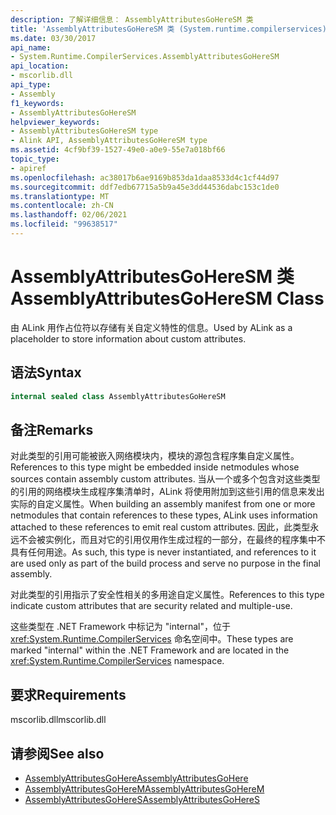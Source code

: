 ```yaml
---
description: 了解详细信息： AssemblyAttributesGoHereSM 类
title: 'AssemblyAttributesGoHereSM 类 (System.runtime.compilerservices) '
ms.date: 03/30/2017
api_name:
- System.Runtime.CompilerServices.AssemblyAttributesGoHereSM
api_location:
- mscorlib.dll
api_type:
- Assembly
f1_keywords:
- AssemblyAttributesGoHereSM
helpviewer_keywords:
- AssemblyAttributesGoHereSM type
- Alink API, AssemblyAttributesGoHereSM type
ms.assetid: 4cf9bf39-1527-49e0-a0e9-55e7a018bf66
topic_type:
- apiref
ms.openlocfilehash: ac38017b6ae9169b853da1daa8533d4c1cf44d97
ms.sourcegitcommit: ddf7edb67715a5b9a45e3dd44536dabc153c1de0
ms.translationtype: MT
ms.contentlocale: zh-CN
ms.lasthandoff: 02/06/2021
ms.locfileid: "99638517"
---
```

# <a name="assemblyattributesgoheresm-class"></a><span data-ttu-id="9f2ca-103">AssemblyAttributesGoHereSM 类</span><span class="sxs-lookup"><span data-stu-id="9f2ca-103">AssemblyAttributesGoHereSM Class</span></span>

<span data-ttu-id="9f2ca-104">由 ALink 用作占位符以存储有关自定义特性的信息。</span><span class="sxs-lookup"><span data-stu-id="9f2ca-104">Used by ALink as a placeholder to store information about custom attributes.</span></span>

## <a name="syntax"></a><span data-ttu-id="9f2ca-105">语法</span><span class="sxs-lookup"><span data-stu-id="9f2ca-105">Syntax</span></span>

```csharp
internal sealed class AssemblyAttributesGoHereSM
```

## <a name="remarks"></a><span data-ttu-id="9f2ca-106">备注</span><span class="sxs-lookup"><span data-stu-id="9f2ca-106">Remarks</span></span>

<span data-ttu-id="9f2ca-107">对此类型的引用可能被嵌入网络模块内，模块的源包含程序集自定义属性。</span><span class="sxs-lookup"><span data-stu-id="9f2ca-107">References to this type might be embedded inside netmodules whose sources contain assembly custom attributes.</span></span> <span data-ttu-id="9f2ca-108">当从一个或多个包含对这些类型的引用的网络模块生成程序集清单时，ALink 将使用附加到这些引用的信息来发出实际的自定义属性。</span><span class="sxs-lookup"><span data-stu-id="9f2ca-108">When building an assembly manifest from one or more netmodules that contain references to these types, ALink uses information attached to these references to emit real custom attributes.</span></span> <span data-ttu-id="9f2ca-109">因此，此类型永远不会被实例化，而且对它的引用仅用作生成过程的一部分，在最终的程序集中不具有任何用途。</span><span class="sxs-lookup"><span data-stu-id="9f2ca-109">As such, this type is never instantiated, and references to it are used only as part of the build process and serve no purpose in the final assembly.</span></span>

<span data-ttu-id="9f2ca-110">对此类型的引用指示了安全性相关的多用途自定义属性。</span><span class="sxs-lookup"><span data-stu-id="9f2ca-110">References to this type indicate custom attributes that are security related and multiple-use.</span></span>

<span data-ttu-id="9f2ca-111">这些类型在 .NET Framework 中标记为 "internal"，位于 <xref:System.Runtime.CompilerServices> 命名空间中。</span><span class="sxs-lookup"><span data-stu-id="9f2ca-111">These types are marked "internal" within the .NET Framework and are located in the <xref:System.Runtime.CompilerServices> namespace.</span></span>

## <a name="requirements"></a><span data-ttu-id="9f2ca-112">要求</span><span class="sxs-lookup"><span data-stu-id="9f2ca-112">Requirements</span></span>

<span data-ttu-id="9f2ca-113">mscorlib.dll</span><span class="sxs-lookup"><span data-stu-id="9f2ca-113">mscorlib.dll</span></span>

## <a name="see-also"></a><span data-ttu-id="9f2ca-114">请参阅</span><span class="sxs-lookup"><span data-stu-id="9f2ca-114">See also</span></span>

- [<span data-ttu-id="9f2ca-115">AssemblyAttributesGoHere</span><span class="sxs-lookup"><span data-stu-id="9f2ca-115">AssemblyAttributesGoHere</span></span>](assemblyattributesgohere.md)
- [<span data-ttu-id="9f2ca-116">AssemblyAttributesGoHereM</span><span class="sxs-lookup"><span data-stu-id="9f2ca-116">AssemblyAttributesGoHereM</span></span>](assemblyattributesgoherem.md)
- [<span data-ttu-id="9f2ca-117">AssemblyAttributesGoHereS</span><span class="sxs-lookup"><span data-stu-id="9f2ca-117">AssemblyAttributesGoHereS</span></span>](assemblyattributesgoheres.md)

